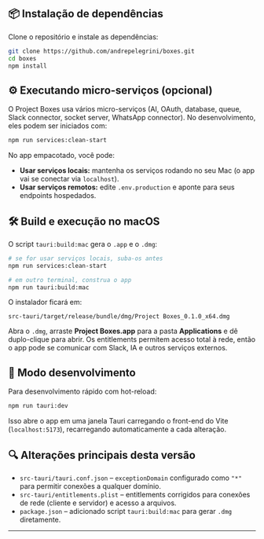 
## 📦 Instalação de dependências

Clone o repositório e instale as dependências:

```bash
git clone https://github.com/andrepelegrini/boxes.git
cd boxes
npm install
```

## ⚙️ Executando micro-serviços (opcional)

O Project Boxes usa vários micro-serviços (AI, OAuth, database, queue, Slack connector, socket server, WhatsApp connector).
No desenvolvimento, eles podem ser iniciados com:

```bash
npm run services:clean-start
```

No app empacotado, você pode:

* **Usar serviços locais:** mantenha os serviços rodando no seu Mac (o app vai se conectar via `localhost`).
* **Usar serviços remotos:** edite `.env.production` e aponte para seus endpoints hospedados.

## 🛠️ Build e execução no macOS

O script `tauri:build:mac` gera o `.app` e o `.dmg`:

```bash
# se for usar serviços locais, suba-os antes
npm run services:clean-start

# em outro terminal, construa o app
npm run tauri:build:mac
```

O instalador ficará em:

```
src-tauri/target/release/bundle/dmg/Project Boxes_0.1.0_x64.dmg
```

Abra o `.dmg`, arraste **Project Boxes.app** para a pasta **Applications** e dê duplo-clique para abrir.
Os entitlements permitem acesso total à rede, então o app pode se comunicar com Slack, IA e outros serviços externos.

## 🚀 Modo desenvolvimento

Para desenvolvimento rápido com hot-reload:

```bash
npm run tauri:dev
```

Isso abre o app em uma janela Tauri carregando o front-end do Vite (`localhost:5173`), recarregando automaticamente a cada alteração.

## 🔍 Alterações principais desta versão

* `src-tauri/tauri.conf.json` – `exceptionDomain` configurado como `"*"` para permitir conexões a qualquer domínio.
* `src-tauri/entitlements.plist` – entitlements corrigidos para conexões de rede (cliente e servidor) e acesso a arquivos.
* `package.json` – adicionado script `tauri:build:mac` para gerar `.dmg` diretamente.

---